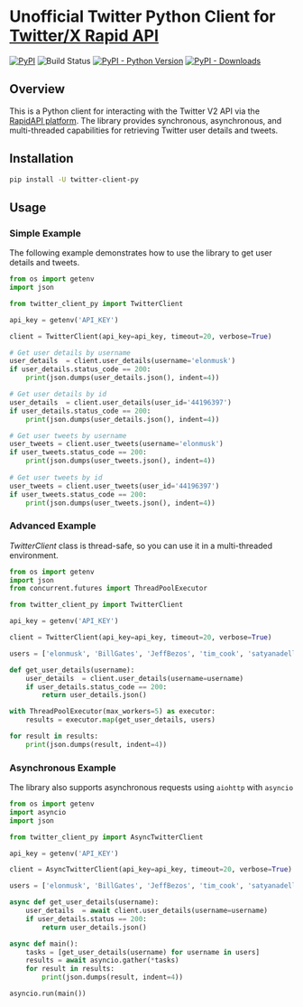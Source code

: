 # Unofficial Twitter Python Client for [Twitter/X Rapid API](https://rapidapi.com/datarise-datarise-default/api/twitter-x)

<!-- Add badges for CI/CD, Code Coverage, PyPI, etc. -->
[![PyPI](https://img.shields.io/pypi/v/twitter-client-py)](https://pypi.org/project/twitter-client-py/)
![Build Status](https://github.com/username/twitter-client-py/actions/workflows/build.yml/badge.svg)
[![PyPI - Python Version](https://img.shields.io/pypi/pyversions/twitter-client-py)](https://pypi.org/project/twitter-client-py/)
[![PyPI - Downloads](https://img.shields.io/pypi/dm/twitter-client-py)](https://pypi.org/project/twitter-client-py/)


## Overview

This is a Python client for interacting with the Twitter V2 API via the [RapidAPI platform](https://rapidapi.com/datarise-datarise-default/api/twitter-x). The library provides synchronous, asynchronous, and multi-threaded capabilities for retrieving Twitter user details and tweets.


## Installation

```bash
pip install -U twitter-client-py
```

## Usage

### Simple Example

The following example demonstrates how to use the library to get user details and tweets.

```python
from os import getenv
import json

from twitter_client_py import TwitterClient

api_key = getenv('API_KEY')

client = TwitterClient(api_key=api_key, timeout=20, verbose=True)

# Get user details by username
user_details  = client.user_details(username='elonmusk')
if user_details.status_code == 200:
    print(json.dumps(user_details.json(), indent=4))

# Get user details by id
user_details  = client.user_details(user_id='44196397')
if user_details.status_code == 200:
    print(json.dumps(user_details.json(), indent=4))

# Get user tweets by username
user_tweets = client.user_tweets(username='elonmusk')
if user_tweets.status_code == 200:
    print(json.dumps(user_tweets.json(), indent=4))
    
# Get user tweets by id
user_tweets = client.user_tweets(user_id='44196397')
if user_tweets.status_code == 200:
    print(json.dumps(user_tweets.json(), indent=4))
```

### Advanced Example

*TwitterClient* class is thread-safe, so you can use it in a multi-threaded environment.

```python
from os import getenv
import json
from concurrent.futures import ThreadPoolExecutor

from twitter_client_py import TwitterClient

api_key = getenv('API_KEY')

client = TwitterClient(api_key=api_key, timeout=20, verbose=True)

users = ['elonmusk', 'BillGates', 'JeffBezos', 'tim_cook', 'satyanadella']

def get_user_details(username):
    user_details  = client.user_details(username=username)
    if user_details.status_code == 200:
        return user_details.json()

with ThreadPoolExecutor(max_workers=5) as executor:
    results = executor.map(get_user_details, users)

for result in results:
    print(json.dumps(result, indent=4))
```

### Asynchronous Example

The library also supports asynchronous requests using `aiohttp` with `asyncio`

```python
from os import getenv
import asyncio
import json

from twitter_client_py import AsyncTwitterClient

api_key = getenv('API_KEY')

client = AsyncTwitterClient(api_key=api_key, timeout=20, verbose=True)

users = ['elonmusk', 'BillGates', 'JeffBezos', 'tim_cook', 'satyanadella']

async def get_user_details(username):
    user_details  = await client.user_details(username=username)
    if user_details.status == 200:
        return user_details.json()

async def main():
    tasks = [get_user_details(username) for username in users]
    results = await asyncio.gather(*tasks)
    for result in results:
        print(json.dumps(result, indent=4))

asyncio.run(main())
```


